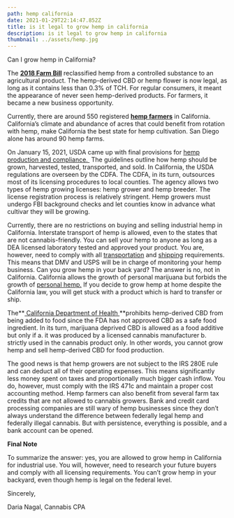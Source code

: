 ```yaml
---
path: hemp california
date: 2021-01-29T22:14:47.852Z
title: is it legal to grow hemp in california
description: is it legal to grow hemp in california
thumbnail: ../assets/hemp.jpg
---
```

Can I grow hemp in California?

The **[2018 Farm Bill](https://www.congress.gov/115/plaws/publ334/PLAW-115publ334.pdf)** reclassified hemp from a controlled substance to an agricultural product. The hemp-derived CBD or hemp flower is now legal, as long as it contains less than 0.3% of TCH. For regular consumers, it meant the appearance of never seen hemp-derived products. For farmers, it became a new business opportunity. 

Currently, there are around 550 registered **[hemp farmers](https://www.cdfa.ca.gov/plant/industrialhemp/docs/Dir_IHGrowers.pdf)** in California. California’s climate and abundance of acres that could benefit from rotation with hemp, make California the best state for hemp cultivation. San Diego alone has around 90 hemp farms. 

On January 15, 2021, USDA came up with final provisions for [hemp production and compliance. ](https://www.ams.usda.gov/rules-regulations/hemp) The guidelines outline how hemp should be grown, harvested, tested, transported, and sold. In California, the USDA regulations are overseen by the CDFA. The CDFA, in its turn, outsources most of its licensing procedures to local counties. The agency allows two types of hemp growing licenses: hemp grower and hemp breeder. The license registration process is relatively stringent. Hemp growers must undergo FBI background checks and let counties know in advance what cultivar they will be growing.

Currently, there are no restrictions on buying and selling industrial hemp in California. Interstate transport of hemp is allowed, even to the states that are not cannabis-friendly. You can sell your hemp to anyone as long as a DEA licensed laboratory tested and approved your product. You are, however, need to comply with all [transportation](http://leginfo.legislature.ca.gov/faces/codes_displaySection.xhtml?sectionNum=81006.&lawCode=FAC) and [shipping](https://about.usps.com/postal-bulletin/2019/pb22521/html/updt_002.htm) requirements. This means that DMV and USPS will be in charge of monitoring your hemp business. Can you grow hemp in your back yard? The answer is no, not in California. California allows the growth of personal marijuana but forbids the growth of [personal hemp.](https://www.cdfa.ca.gov/plant/industrialhemp/faq.html) If you decide to grow hemp at home despite the California law, you will get stuck with a product which is hard to transfer or ship.  

The**[ California Department of Health ](https://www.co.monterey.ca.us/home/showdocument?id=69190)**prohibits hemp-derived CBD from being added to food since the FDA has not approved CBD as a safe food ingredient. In its turn, marijuana deprived CBD is allowed as a food additive but only if a. it was produced by a licensed cannabis manufacturer b. strictly used in the cannabis product only. In other words, you cannot grow hemp and sell hemp-derived CBD for food production.

The good news is that hemp growers are not subject to the IRS 280E rule and can deduct all of their operating expenses. This means significantly less money spent on taxes and proportionally much bigger cash inflow. You do, however, must comply with the IRS 471c and maintain a proper cost accounting method. Hemp farmers can also benefit from several farm tax credits that are not allowed to cannabis growers. Bank and credit card processing companies are still wary of hemp businesses since they don’t always understand the difference between federally legal hemp and federally illegal cannabis. But with persistence, everything is possible, and a bank account can be opened. 

**Final Note**

To summarize the answer: yes, you are allowed to grow hemp in California for industrial use. You will, however, need to research your future buyers and comply with all licensing requirements. You can’t grow hemp in your backyard, even though hemp is legal on the federal level.



Sincerely,

Daria Nagal, Cannabis CPA